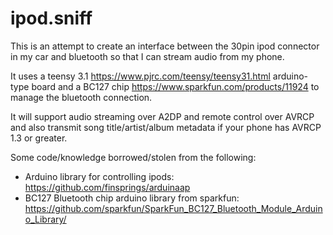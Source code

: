 # ipod.sniff
This is an attempt to create an interface between the 30pin ipod connector in my car and bluetooth so that I can stream audio from my phone.

It uses a teensy 3.1 https://www.pjrc.com/teensy/teensy31.html arduino-type board and a BC127 chip https://www.sparkfun.com/products/11924 to manage the bluetooth connection.

It will support audio streaming over A2DP and remote control over AVRCP and also transmit song title/artist/album metadata if your phone has AVRCP 1.3 or greater.

Some code/knowledge borrowed/stolen from the following:
* Arduino library for controlling ipods: https://github.com/finsprings/arduinaap
* BC127 Bluetooth chip arduino library from sparkfun: https://github.com/sparkfun/SparkFun_BC127_Bluetooth_Module_Arduino_Library/
